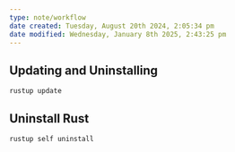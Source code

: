 ```yaml
---
type: note/workflow
date created: Tuesday, August 20th 2024, 2:05:34 pm
date modified: Wednesday, January 8th 2025, 2:43:25 pm
---
```

## Updating and Uninstalling
```shell
rustup update
```

## Uninstall Rust
```shell
rustup self uninstall
```